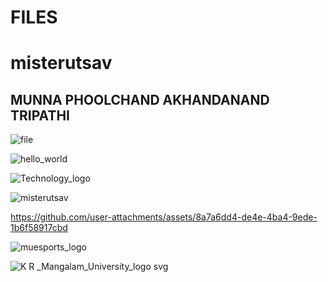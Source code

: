 # FILES
<h1>misterutsav</h1>
<h2>MUNNA PHOOLCHAND AKHANDANAND TRIPATHI</h2>

![file](https://github.com/user-attachments/assets/4dbeb616-5521-42ee-b57a-0464f62bcff1)

![hello_world](https://github.com/user-attachments/assets/68b84d26-382e-42e6-b51b-728a35a6461c)

![Technology_logo](https://github.com/user-attachments/assets/bb05585d-68e7-47ab-a9bb-9d5040bc9573)

![misterutsav](https://github.com/user-attachments/assets/91b13220-ac8d-4867-8f16-ae8badf41acb)

https://github.com/user-attachments/assets/8a7a6dd4-de4e-4ba4-9ede-1b6f58917cbd

![muesports_logo](https://github.com/user-attachments/assets/6ec80c8d-1825-4f75-9ac6-d97c2ebf99d9)

![K R _Mangalam_University_logo svg](https://github.com/user-attachments/assets/1c2fd9db-96e0-46df-bfc5-620b286b34bf)
